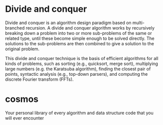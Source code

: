 # Divide and conquer
Divide and conquer is an algorithm design paradigm based on multi-branched recursion. A divide and conquer algorithm works by recursively breaking down a problem into two or more sub-problems of the same or related type, until these become simple enough to be solved directly. The solutions to the sub-problems are then combined to give a solution to the original problem.

This divide and conquer technique is the basis of efficient algorithms for all kinds of problems, such as sorting (e.g., quicksort, merge sort), multiplying large numbers (e.g. the Karatsuba algorithm), finding the closest pair of points, syntactic analysis (e.g., top-down parsers), and computing the discrete Fourier transform (FFTs).
# cosmos
Your personal library of every algorithm and data structure code that you will ever encounter
